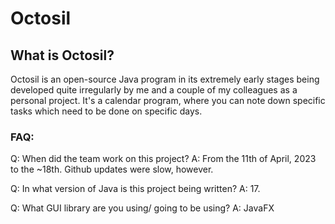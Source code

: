 # Octosil

## What is Octosil?
Octosil is an open-source Java program in its extremely early stages being developed quite irregularly by me and a couple of my colleagues as a personal project. It's a calendar program, where you can note down specific tasks which need to be done on specific days.

<h3>FAQ:</h3>
Q: When did the team work on this project?
A: From the 11th of April, 2023 to the ~18th. Github updates were slow, however.

Q: In what version of Java is this project being written?
A: 17.


Q: What GUI library are you using/ going to be using?
A: JavaFX



 
